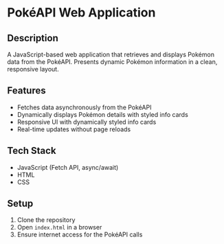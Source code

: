 # PokéAPI Web Application

## Description
A JavaScript-based web application that retrieves and displays Pokémon data from the PokéAPI. Presents dynamic Pokémon information in a clean, responsive layout.

## Features
- Fetches data asynchronously from the PokéAPI
- Dynamically displays Pokémon details with styled info cards
- Responsive UI with dynamically styled info cards
- Real-time updates without page reloads

## Tech Stack
- JavaScript (Fetch API, async/await)
- HTML
- CSS

## Setup
1. Clone the repository
2. Open `index.html` in a browser
3. Ensure internet access for the PokéAPI calls
